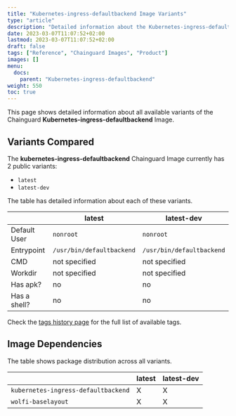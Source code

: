 ```yaml
---
title: "Kubernetes-ingress-defaultbackend Image Variants"
type: "article"
description: "Detailed information about the Kubernetes-ingress-defaultbackendChainguard Image variants"
date: 2023-03-07T11:07:52+02:00
lastmod: 2023-03-07T11:07:52+02:00
draft: false
tags: ["Reference", "Chainguard Images", "Product"]
images: []
menu:
  docs:
    parent: "Kubernetes-ingress-defaultbackend"
weight: 550
toc: true
---
```


This page shows detailed information about all available variants of the Chainguard **Kubernetes-ingress-defaultbackend** Image.

## Variants Compared
The **kubernetes-ingress-defaultbackend** Chainguard Image currently has 2 public variants: 

- `latest`
- `latest-dev`

The table has detailed information about each of these variants.

|              | latest                    | latest-dev                |
|--------------|---------------------------|---------------------------|
| Default User | `nonroot`                 | `nonroot`                 |
| Entrypoint   | `/usr/bin/defaultbackend` | `/usr/bin/defaultbackend` |
| CMD          | not specified             | not specified             |
| Workdir      | not specified             | not specified             |
| Has apk?     | no                        | no                        |
| Has a shell? | no                        | no                        |

Check the [tags history page](/chainguard/chainguard-images/reference/kubernetes-ingress-defaultbackend/tags_history/) for the full list of available tags.
## Image Dependencies
The table shows package distribution across all variants.

|                                     | latest | latest-dev |
|-------------------------------------|--------|------------|
| `kubernetes-ingress-defaultbackend` | X      | X          |
| `wolfi-baselayout`                  | X      | X          |
